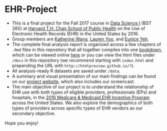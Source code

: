 # EHR-Project
- This is a final project for the Fall 2017 course in [Data Science I](http://datasciencelabs.github.io/) (BST 260) at [Harvard T.H. Chan School of Public Health](https://www.hsph.harvard.edu/) on the Use of Electronic Health Records (EHR) in the United States by 2016.
- Group members are [Katherine Wang](https://github.com/katwang/), [Lauren Yoo](https://github.com/jmybhm), and [Eunice Yeh](https://github.com/euniceyeh/).
- The complete final analysis report is organized across a few chapters of `.Rmd` files in this repository that all together compiles into one [bookdown](https://bookdown.org/yihui/bookdown/), which can be viewed online [here](https://euniceyeh.github.io/EHR-Project/) or you can view the html files under `/docs` in this repository (we recommend starting with `index.html` and prepending the URL with `http://htmlpreview.github.io/?`).
- All analysis-ready R datasets are saved under `/data`.
- A summary and visual presentation of our main findings can be found on our [project website](http://BST-260-Final-Project.github.io/), which also includes our screencast.
- The main objective of our project is to understand the relationship of EHR use with both types of eligible providers, professionals (EPs) and hospitals, in the [2016 Medicare & Medicaid EHR Incentive Program](https://www.cms.gov/Regulations-and-Guidance/Legislation/EHRIncentivePrograms/2016ProgramRequirements.html) across the United States. We also explore the demographics of both types of providers across specific types of EHR vendors as our secondary objective.

Hope you enjoy!
